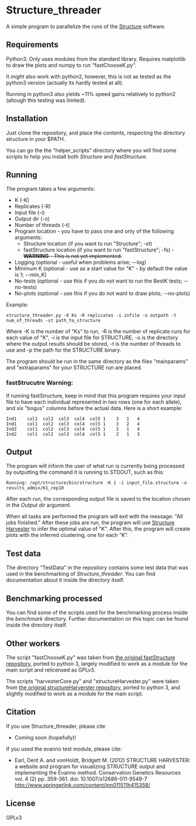 # Structure_threader

A simple program to parallelize the runs of the [Structure](http://pritchardlab.stanford.edu/structure.html) software.


## Requirements

Python3. Only uses modules from the standard library. Requires matplotlib to draw the plots and numpy to run "fastChooseK.py".

It *might* also work with python2, however, this is not as tested as the python3 version (actually its hardly tested at all).

Running in python3 also yields ~11% speed gains relatively to python2 (altough this testing was limited).


## Installation

Just clone the repository, and place the contents, respecting the directory
structure in your $PATH.

You can go the the "helper_scripts" directory where you will find some scripts to help you install both *Structure* and *fastStructure*.


## Running

The program takes a few arguments:

* K (-K)
* Replicates (-R)
* Input file (-i)
* Output dir (-o)
* Number of threads (-t)
* Program location - you have to pass one and only of the following arguments:
    * Structure location (if you want to run "Structure"; -st)
    * fastStructure location (if you want to run "fastStructure"; -fs) -
     ~~**WARNING** - This is not yet implemented.~~
* Logging (optional - useful when problems arise; --log)
* Minimum K (optional - use as a start value for "K" - by default the value is 1; --min_K)
* No-tests (optional - use this if you do not want to run the BestK tests; --no-tests)
* No-plots (optional - use this if you do not want to draw plots; --no-plots)

Example:

```
structure_threader.py -K Ks -R replicates -i infile -o outpath -t num_of_threads -st path_to_structure
```

Where -K is the number of "Ks" to run, -R is the number of replicate runs for
each value of "K", -i is the input file for STRUCTURE, -o is the directory where the output results should be stored,
-t is the number of threads to use and -p the path for the STRUCTURE binary.

The program should be run in the same directory as the files "mainparams" and
"extraparams" for your STRUCTURE run are placed.


### fastStrucutre Warning:

If running fastStructure, keep in mind that this program requires your input
file to have each individual represented in two rows (one for each allele), and
six "bogus" columns before the actual data. Here is a short example:

```
Ind1    col1  col2  col3  col4  col5 1    3   1   4
Ind1    col1  col2  col3  col4  col5 1    3   2   4
Ind2    col1  col2  col3  col4  col5 1    2   1   4
Ind2    col1  col2  col3  col4  col5 1    2   1   3

```


## Output

The program will inform the user of what run is currently being processed by
outputting the command it is running to STDOUT, such as this:

```
Running: /opt/structure/bin/structure -K 1 -i input_file.structure -o results_admix/K1_rep10
```

After each run, the corresponding output file is saved to the location chosen in
the *Output dir* argument.

When all tasks are performed the program will exit with the message:
"All jobs finished."
After these jobs are run, the program will use [Structure Harvester](http://taylor0.biology.ucla.edu/struct_harvest/) to infer the optimal value of "K".
After this, the program will create plots with the inferred clustering, one for each "K".


## Test data

The directory "TestData" in the repository contains some test data that was used in the benchmarking of *Structure_threader*.
You can find documentation about it inside the directory itself.


## Benchmarking processed

You can find some of the scripts used for the benchmarking process inside the *benchmark* directory. Further documentation on this topic can be found inside the directory itself.


## Other workers

The script "fastChooseK.py" was taken from [the original fastStructure repository](https://github.com/rajanil/fastStructure), ported to python 3, largely modified to work as a module for the main script and relicensed as GPLv3.

The scripts "harvesterCore.py" and "structureHarvester.py" were taken from [the original structureHarverster repository](https://github.com/dentearl/structureHarvester), ported to python 3, and slightly modified to work as a module for the main script.


## Citation

If you use Structure_threader, please cite

* Coming soon (hopefully)!

If you used the evanno test module, please cite:

*  Earl, Dent A. and vonHoldt, Bridgett M. (2012) STRUCTURE HARVESTER: a website
 and program for visualizing STRUCTURE output and implementing the Evanno
 method. Conservation Genetics Resources vol. 4 (2) pp. 359-361. doi: 10.1007/s12686-011-9548-7 http://www.springerlink.com/content/jnn011511h415358/


## License

GPLv3
